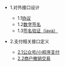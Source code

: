 - 1.对外接口设计

    - 1.1[协议](design/protocol.md)
    - 1.2[数字签名](design/signature.md)
    - 1.3[签名验证（java）](design/verification.md)
    
- 2.支付相关接口定义
    - [2.1公众号/小程序支付](payguide/mini.md)
    - [2.2商户撤销交易](payguide/repeal.md)